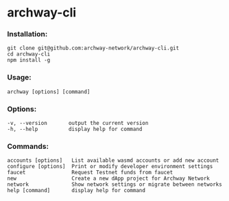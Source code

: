 # archway-cli

### Installation:
```
git clone git@github.com:archway-network/archway-cli.git
cd archway-cli 
npm install -g
```

### Usage: 
```
archway [options] [command]
```

### Options:
```
-v, --version       output the current version
-h, --help          display help for command
```

### Commands:
```
accounts [options]   List available wasmd accounts or add new account
configure [options]  Print or modify developer environment settings
faucet               Request Testnet funds from faucet
new                  Create a new dApp project for Archway Network
network              Show network settings or migrate between networks
help [command]       display help for command
```